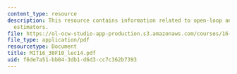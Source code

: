 ```yaml
---
content_type: resource
description: This resource contains information related to open-loop and closed-loop
  estimators.
file: https://ol-ocw-studio-app-production.s3.amazonaws.com/courses/16-30-feedback-control-systems-fall-2010/f6de7a51bb043db1d6d3cc7c362b7393_MIT16_30F10_lec14.pdf
file_type: application/pdf
resourcetype: Document
title: MIT16_30F10_lec14.pdf
uid: f6de7a51-bb04-3db1-d6d3-cc7c362b7393
---
```

